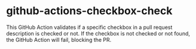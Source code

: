 # github-actions-checkbox-check

This GitHub Action validates if a specific checkbox in a pull request description is checked or not. If the checkbox is not checked or not found, the GitHub Action will fail, blocking the PR.
